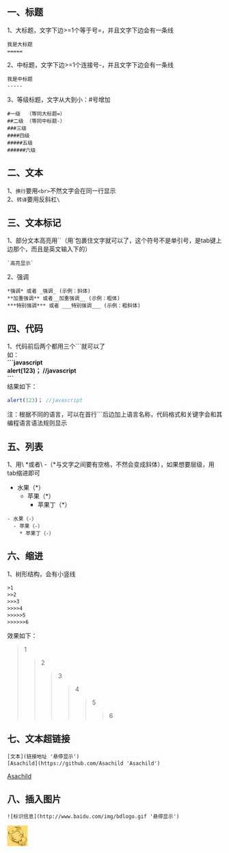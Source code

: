## 一、标题
1、大标题，文字下边>=1个等于号=，并且文字下边会有一条线<br>
  ```
  我是大标题
  =====
  ```

2、中标题，文字下边>=1个连接号-，并且文字下边会有一条线<br>
```
我是中标题
-----
```
3、等级标题，文字从大到小：#号增加
```
#一级  （等同大标题=）
##二级 （等同中标题-）
###三级 
####四级
#####五级 
######六级
```

## 二、文本
1、`换行`要用`<br>`不然文字会在同一行显示<br>
2、`转译`要用反斜杠`\`

## 三、文本标记
1、部分文本高亮用\`\`（用\`包裹住文字就可以了，这个符号不是单引号，是tab键上边那个，而且是英文输入下的）<br>
```
`高亮显示`
```
2、强调<br>
```
*强调* 或者 _强调_ (示例：斜体)
**加重强调** 或者__加重强调__ (示例：粗体)
***特别强调*** 或者 ___特别强调___ (示例：粗斜体)
```

## 四、代码
1、代码前后两个都用三个\`\`\`就可以了<br>
如：<br>
**\`\`\`javascript**<br>
**alert(123)； \/\/javascript**<br>
**\`\`\`**<br>
结果如下：<br>
```javascript
alert(123)； //javascript
```
注：根据不同的语言，可以在首行\`\`\`后边加上语言名称，代码格式和关键字会和其编程语言语法规则显示<br>

## 五、列表
1、用\ *或者\ -（\*与文字之间要有空格，不然会变成斜体），如果想要层级，用tab缩进即可<br>

* 水果（\*）
  * 苹果（\*）
    * 苹果丁（\*）
```
- 水果（-）
  - 苹果（-）
    * 苹果丁（-）
```

## 六、缩进
1、树形结构，会有小竖线<br>
```
>1  
>>2 
>>>3
>>>>4
>>>>>5
>>>>>>6
```
效果如下：<br>
>1  
>>2 
>>>3
>>>>4
>>>>>5
>>>>>>6

## 七、文本超链接
```
[文本](链接地址 '悬停显示')
[Asachild](https://github.com/Asachild 'Asachild')
```
  [Asachild](https://github.com/Asachild 'Asachild')

## 八、插入图片
```
![标识信息](http://www.baidu.com/img/bdlogo.gif '悬停显示')  
```
![Asachild](https://github.com/Asachild/firstSite/blob/master/picture/avatar3.jpg 'Asachild')  


















